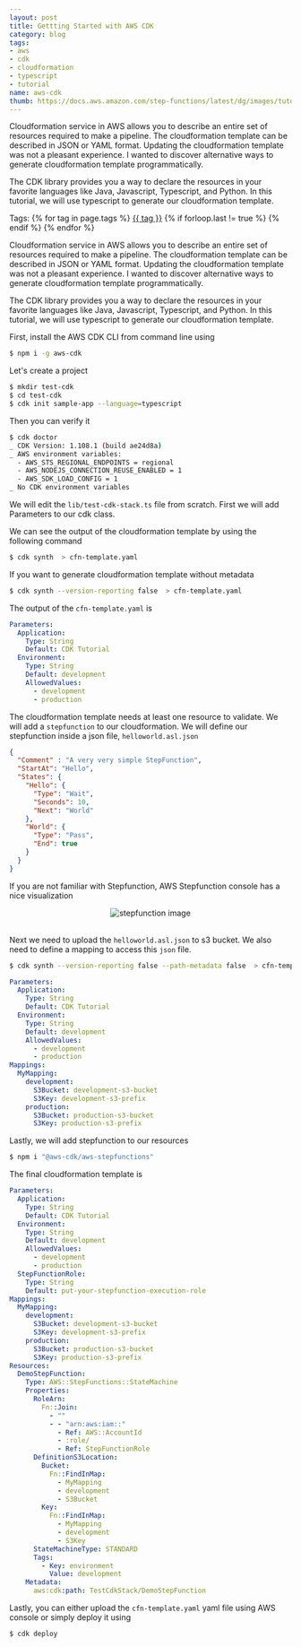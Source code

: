 ```yaml
---
layout: post
title: Gettting Started with AWS CDK 
category: blog
tags:
- aws
- cdk
- cloudformation
- typescript
- tutorial
name: aws-cdk
thumb: https://docs.aws.amazon.com/step-functions/latest/dg/images/tutorial-getting-started-visual-pane-render.png
---
```


<p>Cloudformation service in AWS allows you to describe an entire set of resources required to make a pipeline. The cloudformation template can be described in JSON or YAML format. Updating the cloudformation template was not a pleasant experience. I wanted to discover alternative ways to generate cloudformation template programmatically.</p>

The CDK library provides you a way to declare the resources in your favorite languages like Java, Javascript, Typescript, and Python. In this tutorial, we will use typescript to generate our cloudformation template.<!-- truncate_here -->
<p>Tags: {% for tag in page.tags %} <a class="mytag" href="/tag/{{ tag }}" title="View posts tagged with &quot;{{ tag }}&quot;">{{ tag }}</a>  {% if forloop.last != true %} {% endif %} {% endfor %} </p>

<p>Cloudformation service in AWS allows you to describe an entire set of resources required to make a pipeline. The cloudformation template can be described in JSON or YAML format. Updating the cloudformation template was not a pleasant experience. I wanted to discover alternative ways to generate cloudformation template programmatically.</p>

The CDK library provides you a way to declare the resources in your favorite languages like Java, Javascript, Typescript, and Python. In this tutorial, we will use typescript to generate our cloudformation template.


First, install the AWS CDK CLI from command line using

```bash
$ npm i -g aws-cdk
```

Let's create a project

```bash
$ mkdir test-cdk  
$ cd test-cdk
$ cdk init sample-app --language=typescript
```

Then you can verify it  

```bash
$ cdk doctor
_ CDK Version: 1.108.1 (build ae24d8a)
_ AWS environment variables:
  - AWS_STS_REGIONAL_ENDPOINTS = regional
  - AWS_NODEJS_CONNECTION_REUSE_ENABLED = 1
  - AWS_SDK_LOAD_CONFIG = 1
_ No CDK environment variables
```

We will edit the `lib/test-cdk-stack.ts` file from scratch. First we will add Parameters to our cdk class.

<script src="https://gist.github.com/tushar-sharma/8d66c6e91a4de56b4a9f9385465b5958.js"></script>

We can see the output of the cloudformation template by using the following command

```bash
$ cdk synth  > cfn-template.yaml
```

If you want to generate cloudformation template without metadata

```bash
$ cdk synth --version-reporting false  > cfn-template.yaml 
```

The output of the `cfn-template.yaml` is 

```yaml
Parameters:
  Application:
    Type: String
    Default: CDK Tutorial
  Environment:
    Type: String
    Default: development
    AllowedValues:
      - development
      - production
```

The cloudformation template needs at least one resource to validate. We will add a `stepfunction` to our cloudformation. We will define our stepfunction inside a json file, `helloworld.asl.json`

```json
{
  "Comment" : "A very very simple StepFunction",
  "StartAt": "Hello", 
  "States": {
    "Hello": {
      "Type": "Wait",
      "Seconds": 10,
      "Next": "World"
    },
    "World": {
      "Type": "Pass",
      "End": true
    }
  }
}
```

If you are not familiar with Stepfunction, AWS Stepfunction console has a nice visualization

<center>
<img src="https://docs.aws.amazon.com/step-functions/latest/dg/images/tutorial-getting-started-visual-pane-render.png" alt="stepfunction image">
</center><br>

Next we need to upload the `helloworld.asl.json` to s3 bucket. We also need to define a mapping to access this `json` file.

<script src="https://gist.github.com/tushar-sharma/f7d3ff867b2a9b10c15744ba186fa7c8.js"></script>


```bash
$ cdk synth --version-reporting false --path-metadata false  > cfn-template.yaml 
```


```yaml
Parameters:
  Application:
    Type: String
    Default: CDK Tutorial
  Environment:
    Type: String
    Default: development
    AllowedValues:
      - development
      - production
Mappings:
  MyMapping:
    development:
      S3Bucket: development-s3-bucket
      S3Key: development-s3-prefix
    production:
      S3Bucket: production-s3-bucket
      S3Key: production-s3-prefix
```

Lastly, we will add stepfunction to our resources

```bash
$ npm i "@aws-cdk/aws-stepfunctions"
```

<script src="https://gist.github.com/tushar-sharma/4bb0490ee424b2866c55bafca8b7fc76.js"></script>


The final cloudformation template is


```yaml
Parameters:
  Application:
    Type: String
    Default: CDK Tutorial
  Environment:
    Type: String
    Default: development
    AllowedValues:
      - development
      - production
  StepFunctionRole:
    Type: String
    Default: put-your-stepfunction-execution-role
Mappings:
  MyMapping:
    development:
      S3Bucket: development-s3-bucket
      S3Key: development-s3-prefix
    production:
      S3Bucket: production-s3-bucket
      S3Key: production-s3-prefix
Resources:
  DemoStepFunction:
    Type: AWS::StepFunctions::StateMachine
    Properties:
      RoleArn:
        Fn::Join:
          - ""
          - - "arn:aws:iam::"
            - Ref: AWS::AccountId
            - :role/
            - Ref: StepFunctionRole
      DefinitionS3Location:
        Bucket:
          Fn::FindInMap:
            - MyMapping
            - development
            - S3Bucket
        Key:
          Fn::FindInMap:
            - MyMapping
            - development
            - S3Key
      StateMachineType: STANDARD
      Tags:
        - Key: environment
          Value: development
    Metadata:
      aws:cdk:path: TestCdkStack/DemoStepFunction

```

Lastly, you can either upload the `cfn-template.yaml` yaml file using AWS console or simply deploy it using

```bash
$ cdk deploy
```
